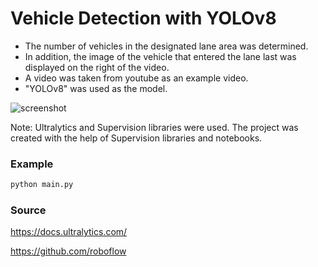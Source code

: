 # Vehicle Detection with YOLOv8

- The number of vehicles in the designated lane area was determined. 
- In addition, the image of the vehicle that entered the lane last was displayed on the right of the video.
- A video was taken from youtube as an example video.
- "YOLOv8" was used as the model.

![screenshot](https://github.com/hbaltunay/vehicle-detection-with-yolov8/assets/116020808/d324dee5-ff3c-43e0-bf30-02d609f1fd13)

Note: Ultralytics and Supervision libraries were used. The project was created with the help of Supervision libraries and notebooks.

### Example

```bash
python main.py
```

### Source

https://docs.ultralytics.com/

https://github.com/roboflow
